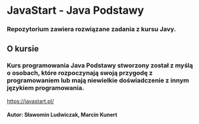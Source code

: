# JavaStart - Java Podstawy
### Repozytorium zawiera rozwiązane zadania z kursu Javy. 

## O kursie
### Kurs programowania Java Podstawy stworzony został z myślą o osobach, które rozpoczynają swoją przygodę z programowaniem lub mają niewielkie doświadczenie z innym językiem programowania.
https://javastart.pl/
#### Autor: Sławomin Ludwiczak, Marcin Kunert


